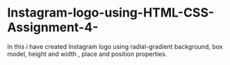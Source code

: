 # Instagram-logo-using-HTML-CSS-Assignment-4-
In this i have created Instagram logo using radial-gradient background, box model, height and width , place and position properties.
